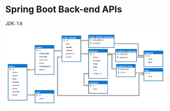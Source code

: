 # Spring Boot Back-end APIs

JDK: 1.8

![image](https://github.com/nhatnguyen727/E-Commerce/blob/Nh%E1%BA%ADt/Screenshot%202021-02-18%20133027.png)

